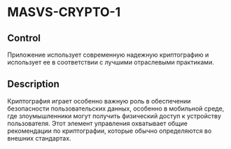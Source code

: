 # MASVS-CRYPTO-1

## Control

Приложение использует современную надежную криптографию и использует ее в соответствии с лучшими отраслевыми практиками.

## Description

Криптография играет особенно важную роль в обеспечении безопасности пользовательских данных, особенно в мобильной среде, где злоумышленники могут получить физический доступ к устройству пользователя. Этот элемент управления охватывает общие рекомендации по криптографии, которые обычно определяются во внешних стандартах.
